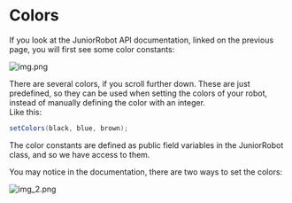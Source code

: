﻿# Colors

If you look at the JuniorRobot API documentation, linked on the previous page, you will first see some color constants:

![img.png](img.png)

There are several colors, if you scroll further down.
These are just predefined, so they can be used when setting the colors of your robot, instead of manually defining the color with an integer.\
Like this:

```java
setColors(black, blue, brown);
```

The color constants are defined as public field variables in the JuniorRobot class, and so we have access to them.

You may notice in the documentation, there are two ways to set the colors:

![img_2.png](img_2.png)